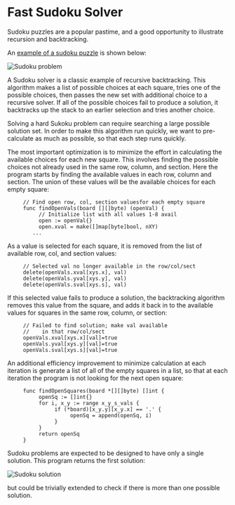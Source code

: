 # Fast Sudoku Solver

Sudoku puzzles are a popular pastime, and a good opportunity to illustrate recursion and backtracking.

An [example of a sudoku puzzle](https://leetcode.com/problems/sudoku-solver/) is shown below:

![Sudoku problem](/250px-Sudoku-by-L2G-20050714.svg.png "Sudoku problem")

A Sudoku solver is a classic example of recursive backtracking. This algorithm makes a list of possible choices at each square, 
  tries one of the possible choices, then passes the new set with additional choice to a recursive solver. 
  If all of the possible choices fail to produce a solution, it backtracks up the stack to an earlier selection and tries another choice.

Solving a hard Sukoku problem can require searching a large possible solution set. In order to make this algorithm run quickly, 
  we want to pre-calculate as much as possible, so that each step runs quickly.

The most important optimization is to minimize the effort in calculating the available choices for each new square. 
  This involves finding the possible choices not already used in the same row, column, and section. 
  Here the program starts by finding the available values in each row, column and section. 
  The union of these values will be the available choices for each empty square:
```
     // Find open row, col, section valuesfor each empty square
     func findOpenVals(board [][]byte) (openVal) {
          // Initialize list with all values 1-8 avail
          open := openVal{}
          open.xval = make([]map[byte]bool, nXY)
		...
```
As a value is selected for each square, it is removed from the list of available row, col, and section values:
```
     // Selected val no longer available in the row/col/sect
     delete(openVals.xval[xys.x], val)
     delete(openVals.yval[xys.y], val)
     delete(openVals.sval[xys.s], val)
```
If this selected value fails to produce a solution, the backtracking algorithm removes this value from the square, 
  and adds it back in to the available values for squares in the same row, column, or section:
```
     // Failed to find solution; make val available
     //    in that row/col/sect
     openVals.xval[xys.x][val]=true
     openVals.yval[xys.y][val]=true
     openVals.sval[xys.s][val]=true
```
An additional efficiency improvement to minimize calculation at each iteration is generate a list of all of the empty squares in a list, 
  so that at each iteration the program is not looking for the next open square:
```
     func findOpenSquares(board *[][]byte) []int {
          openSq := []int{}
          for i, x_y := range x_y_s_vals {
               if (*board)[x_y.y][x_y.x] == '.' {
                    openSq = append(openSq, i)
               }
          }
          return openSq
     }
```

Sudoku problems are expected to be designed to have only a single solution.
This program returns the first solution:

![Sudoku solution](/250px-Sudoku-by-L2G-20050714_solution.svg.png "Sudoku solution")

but could be trivially extended to check if there is more than one possible solution.

